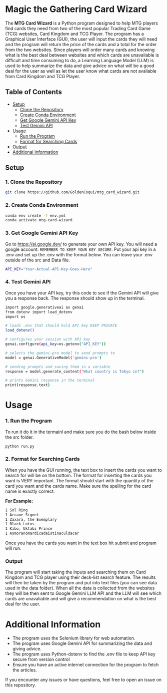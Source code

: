 # Magic the Gathering Card Wizard

The **MTG Card Wizard** is a Python program designed to help MTG players find cards they need from two of the most popular Trading Card Game (TCG) websites, Card Kingdom and TCG Player. The program has a Graphical User Interface (GUI), the user will input the cards they will need and the program will return the price of the cards and a total for the order from the two websites.  Since players will order many cards and knowing what is the best deal between websites and which cards are unavaliable is difficult and time consuming to do, a Learning Language Model (LLM) is used to help summarize the data and give advice on what will be a good deal for the user as well as let the user know what cards are not avaliable from Card Kingdom and TCG Player.

## Table of Contents

- [Setup](#setup)
  - [Clone the Repository](#1-clone-the-repository)
  - [Create Conda Environment](#2-create-conda-environment)
  - [Get Google Gemini API Key](#3-get-google-gemini-api-key)
  - [Test Gemini API](#4-test-gemini-api)
- [Usage](#usage)
  - [Run the Program](#1-run-the-program)
  - [Format for Searching Cards](#2-format-for-searching-cards)
- [Output](#output)
- [Additional Information](#additional-information)

## Setup

### 1. Clone the Repository

```bash
git clone https://github.com/GoldenCoqui/mtg_card_wizard.git
```

### 2. Create Conda Environment

```bash
conda env create -f env.yml
conda activate mtg-card-wizard
```

### 3. Get Google Gemini API Key
Go to https://ai.google.dev/ to generate your own API key. You will need a google account. `REMEMBER TO KEEP YOUR KEY SECURE`. Put your api key in a .env and set up the .env with the format below. You can leave your .env outside of the src and Data file.

```bash
API_KEY="Your-Actual-API-Key-Goes-Here"
```
### 4. Test Gemini API
Once you have your API key, try this code to see if the Gemini API will give you a response back.  The response should show up in the terminal.

```bash
import google.generativeai as genai
from dotenv import load_dotenv
import os

# loads .env that should hold API key KEEP PRIVATE
load_dotenv()

# configures your session with API key
genai.configure(api_key=os.getenv("API_KEY"))

# selects the gemini-pro model to send prompts to
model = genai.GenerativeModel('gemini-pro')

# sending prompts and saving them in a variable
response = model.generate_content("What country is Tokyo in?")

# prints Gemini response in the terminal
print(response.text)
```

# Usage

### 1. Run the Program
To run it do it in the termainl and make sure you do the bash below inside the src folder.

```bash
python run.py
```


### 2. Format for Searching Cards
When you have the GUI running, the text box to insert the cards you want to search for will be on the bottom.  The format for inserting the cards you want is VERY important.  The format should start with the quantity of the card you want and the cards name.  Make sure the spelling for the card name is exactly correct.

**For Example:**

``` bash
1 Sol Ring
1 Arcane Signet
1 Zaxara, the Exemplary
1 Black Lotus
1 Kibo, Uktabi Prince
1 Asmoranomardicadaistinaculdacar 
```

Once you have the cards you want in the text box hit submit and program will run.

### Output

The program will start taking the inputs and searching them on Card Kingdom and TCG player using their deck-list search feature.  The results will then be taken by the program and put into text files (you can see data used in the data folder).  When all the data is collected from the websites they will be then sent to Google Gemini LLM API and the LLM will see which cards are unavaliable and will give a recommendation on what is the best deal for the user.

# Additional Information

   - The program uses the Selenium library for web automation.
   - The program uses Google Gemini API for summarizing the data and giving advice.
   - The program uses Python-dotenv to find the .env file to keep API key secure from version control
   - Ensure you have an active internet connection for the program to fetch the articles.

If you encounter any issues or have questions, feel free to open an issue on this repository.

